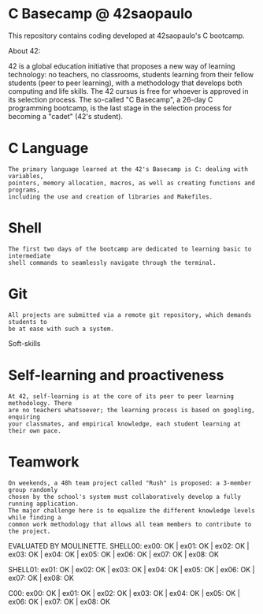# C Basecamp @ 42saopaulo
This repository contains coding developed at 42saopaulo's C bootcamp.

About 42:

42 is a global education initiative that proposes a new way of learning technology: no teachers,
no classrooms, students learning from their fellow students (peer to peer learning), with a
methodology that develops both computing and life skills. The 42 cursus is free for whoever is
approved in its selection process. The so-called "C Basecamp", a 26-day C programming bootcamp,
is the last stage in the selection process for becoming a "cadet" (42's student).

# C Language
	The primary language learned at the 42's Basecamp is C: dealing with variables,
	pointers, memory allocation, macros, as well as creating functions and programs,
	including the use and creation of libraries and Makefiles.

# Shell
	The first two days of the bootcamp are dedicated to learning basic to intermediate
	shell commands to seamlessly navigate through the terminal.

# Git
	All projects are submitted via a remote git repository, which demands students to
	be at ease with such a system.

Soft-skills

# Self-learning and proactiveness
	At 42, self-learning is at the core of its peer to peer learning methodology. There
	are no teachers whatsoever; the learning process is based on googling, enquiring
	your classmates, and empirical knowledge, each student learning at their own pace.

# Teamwork
	On weekends, a 48h team project called "Rush" is proposed: a 3-member group randomly
	chosen by the school's system must collaboratively develop a fully running application.
	The major challenge here is to equalize the different knowledge levels while finding a
	common work methodology that allows all team members to contribute to the project.

EVALUATED BY MOULINETTE.
SHELL00:
ex00: OK | ex01: OK | ex02: OK | ex03: OK | ex04: OK | ex05: OK | ex06: OK | ex07: OK | ex08: OK

SHELL01:
ex01: OK | ex02: OK | ex03: OK | ex04: OK | ex05: OK | ex06: OK | ex07: OK | ex08: OK

C00:
ex00: OK | ex01: OK | ex02: OK | ex03: OK | ex04: OK | ex05: OK | ex06: OK | ex07: OK | ex08: OK
